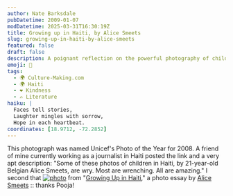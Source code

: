 ```yaml
---
author: Nate Barksdale
pubDatetime: 2009-01-07
modDatetime: 2025-03-31T16:30:19Z
title: Growing up in Haiti, by Alice Smeets
slug: growing-up-in-haiti-by-alice-smeets
featured: false
draft: false
description: A poignant reflection on the powerful photography of children in Haiti by Alice Smeets.
emoji: 📸
tags:
  - 🌍 Culture-Making.com
  - 🌍 Haiti
  - ❤️ Kindness
  - ✍️ Literature
haiku: |
  Faces tell stories,  
  Laughter mingles with sorrow,  
  Hope in each heartbeat.
coordinates: [18.9712, -72.2852]
---
```


This photograph was named Unicef's Photo of the Year for 2008. A friend of mine currently working as a journalist in Haiti posted the link and a very apt description: "Some of these photos of children in Haiti, by 21-year-old Belgian Alice Smeets, are wry. Most are wrenching. All are amazing." I second that
[![photo](http://culture-making.com/media/slideshow001.jpg)](http://www.alicesmeets.com/gal_haiti.htm)
from "[Growing Up in Haiti](http://web.archive.org/web/20110907085646/http://www.alicesmeets.com:80/gal_haiti.htm)," a photo essay by [Alice Smeets](http://web.archive.org/web/20140622233651/http://www.alicesmeets.com/index.html) :: thanks Pooja!

